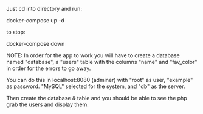 Just cd into directory and run:

docker-compose up -d

to stop:

docker-compose down

NOTE: In order for the app to work you will have to create a database named "database", a "users" table with the columns "name" and "fav_color" in order for the errors to go away.

You can do this in localhost:8080  (adminer) with "root" as user, "example" as password.  "MySQL" selected for the system, and "db" as the server.

Then create the database & table and you should be able to see the php grab the users and display them.

